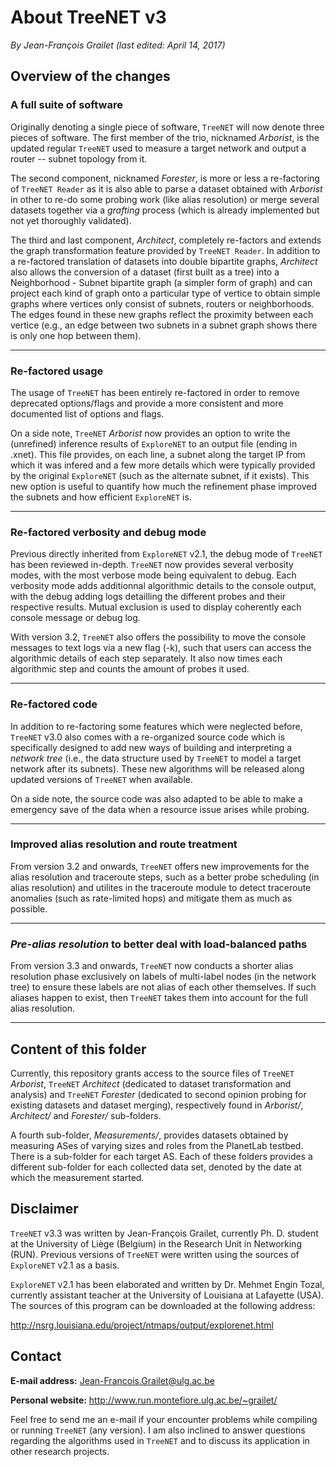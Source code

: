 # About TreeNET v3

*By Jean-François Grailet (last edited: April 14, 2017)*

## Overview of the changes

### A full suite of software

Originally denoting a single piece of software, `TreeNET` will now denote three pieces of software. The first member of the trio, nicknamed *Arborist*, is the updated regular `TreeNET` used to measure a target network and output a router -- subnet topology from it.

The second component, nicknamed *Forester*, is more or less a re-factoring of `TreeNET Reader` as it is also able to parse a dataset obtained with *Arborist* in other to re-do some probing work (like alias resolution) or merge several datasets together via a *grafting* process (which is already implemented but not yet thoroughly validated).

The third and last component, *Architect*, completely re-factors and extends the graph transformation feature provided by `TreeNET Reader`. In addition to a re-factored translation of datasets into double bipartite graphs, *Architect* also allows the conversion of a dataset (first built as a tree) into a Neighborhood - Subnet bipartite graph (a simpler form of graph) and can project each kind of graph onto a particular type of vertice to obtain simple graphs where vertices only consist of subnets, routers or neighborhoods. The edges found in these new graphs reflect the proximity between each vertice (e.g., an edge between two subnets in a subnet graph shows there is only one hop between them).

---

### Re-factored usage

The usage of `TreeNET` has been entirely re-factored in order to remove deprecated options/flags and provide a more consistent and more documented list of options and flags.

On a side note, `TreeNET` *Arborist* now provides an option to write the (unrefined) inference results of `ExploreNET` to an output file (ending in .xnet). This file provides, on each line, a subnet along the target IP from which it was infered and a few more details which were typically provided by the original `ExploreNET` (such as the alternate subnet, if it exists). This new option is useful to quantify how much the refinement phase improved the subnets and how efficient `ExploreNET` is.

---

### Re-factored verbosity and debug mode

Previous directly inherited from `ExploreNET` v2.1, the debug mode of `TreeNET` has been reviewed in-depth. `TreeNET` now provides several verbosity modes, with the most verbose mode being equivalent to debug. Each verbosity mode adds additionnal algorithmic details to the console output, with the debug adding logs detailling the different probes and their respective results. Mutual exclusion is used to display coherently each console message or debug log.

With version 3.2, `TreeNET` also offers the possibility to move the console messages to text logs via a new flag (-k), such that users can access the algorithmic details of each step separately. It also now times each algorithmic step and counts the amount of probes it used.

---

### Re-factored code

In addition to re-factoring some features which were neglected before, `TreeNET` v3.0 also comes with a re-organized source code which is specifically designed to add new ways of building and interpreting a *network tree* (i.e., the data structure used by `TreeNET` to model a target network after its subnets). These new algorithms will be released along updated versions of `TreeNET` when available.

On a side note, the source code was also adapted to be able to make a emergency save of the data when a resource issue arises while probing.

---

### Improved alias resolution and route treatment

From version 3.2 and onwards, `TreeNET` offers new improvements for the alias resolution and traceroute steps, such as a better probe scheduling (in alias resolution) and utilites in the traceroute module to detect traceroute anomalies (such as rate-limited hops) and mitigate them as much as possible.

---

### *Pre-alias resolution* to better deal with load-balanced paths

From version 3.3 and onwards, `TreeNET` now conducts a shorter alias resolution phase exclusively on labels of multi-label nodes (in the network tree) to ensure these labels are not alias of each other themselves. If such aliases happen to exist, then `TreeNET` takes them into account for the full alias resolution.

---

## Content of this folder

Currently, this repository grants access to the source files of `TreeNET` *Arborist*, `TreeNET` *Architect* (dedicated to dataset transformation and analysis) and `TreeNET` *Forester* (dedicated to second opinion probing for existing datasets and dataset merging), respectively found in *Arborist/*, *Architect/* and *Forester/* sub-folders.

A fourth sub-folder, *Measurements/*, provides datasets obtained by measuring ASes of varying sizes and roles from the PlanetLab testbed. There is a sub-folder for each target AS. Each of these folders provides a different sub-folder for each collected data set, denoted by the date at which the measurement started.

## Disclaimer

`TreeNET` v3.3 was written by Jean-François Grailet, currently Ph. D. student at the University of Liège (Belgium) in the Research Unit in Networking (RUN). Previous versions of `TreeNET` were written using the sources of `ExploreNET` v2.1 as a basis.

`ExploreNET` v2.1 has been elaborated and written by Dr. Mehmet Engin Tozal, currently assistant teacher at the University of Louisiana at Lafayette (USA). The sources of this program can be downloaded at the following address:

http://nsrg.louisiana.edu/project/ntmaps/output/explorenet.html

## Contact

**E-mail address:** Jean-Francois.Grailet@ulg.ac.be

**Personal website:** http://www.run.montefiore.ulg.ac.be/~grailet/

Feel free to send me an e-mail if your encounter problems while compiling or running `TreeNET` (any version). I am also inclined to answer questions regarding the algorithms used in `TreeNET` and to discuss its application in other research projects.
